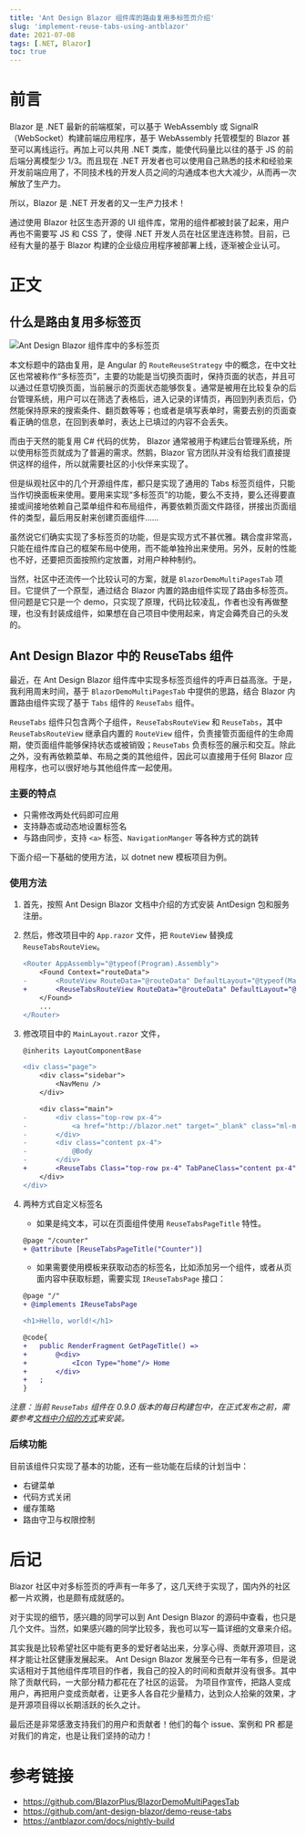 ```yaml
---
title: 'Ant Design Blazor 组件库的路由复用多标签页介绍'
slug: 'implement-reuse-tabs-using-antblazor'
date: 2021-07-08
tags: [.NET, Blazor]
toc: true
---
```


# 前言

Blazor 是 .NET 最新的前端框架，可以基于 WebAssembly 或 SignalR （WebSocket）构建前端应用程序，基于 WebAssembly 托管模型的 Blazor 甚至可以离线运行。再加上可以共用 .NET 类库，能使代码量比以往的基于 JS 的前后端分离模型少 1/3。而且现在 .NET 开发者也可以使用自己熟悉的技术和经验来开发前端应用了，不同技术栈的开发人员之间的沟通成本也大大减少，从而再一次解放了生产力。

所以，Blazor 是 .NET 开发者的又一生产力技术！

通过使用 Blazor 社区生态开源的 UI 组件库，常用的组件都被封装了起来，用户再也不需要写 JS 和 CSS 了，使得 .NET 开发人员在社区里连连称赞。目前，已经有大量的基于 Blazor 构建的企业级应用程序被部署上线，逐渐被企业认可。

# 正文

## 什么是路由复用多标签页

![Ant Design Blazor 组件库中的多标签页](/photos/reuse-tabs/reuse-tabs-demo1.gif)

本文标题中的路由复用，是 Angular 的 `RouteReuseStrategy` 中的概念，在中文社区也常被称作“多标签页”，主要的功能是当切换页面时，保持页面的状态，并且可以通过任意切换页面，当前展示的页面状态能够恢复。通常是被用在比较复杂的后台管理系统，用户可以在筛选了表格后，进入记录的详情页，再回到列表页后，仍然能保持原来的搜索条件、翻页数等等；也或者是填写表单时，需要去别的页面查看正确的信息，在回到表单时，表达上已填过的内容不会丢失。

而由于天然的能复用 C# 代码的优势， Blazor 通常被用于构建后台管理系统，所以使用标签页就成为了普遍的需求。然鹅，Blazor 官方团队并没有给我们直接提供这样的组件，所以就需要社区的小伙伴来实现了。

但是纵观社区中的几个开源组件库，都只是实现了通用的 Tabs 标签页组件，只能当作切换面板来使用。要用来实现“多标签页”的功能，要么不支持，要么还得要直接或间接地依赖自己菜单组件和布局组件，再要依赖页面文件路径，拼接出页面组件的类型，最后用反射来创建页面组件……

虽然说它们确实实现了多标签页的功能，但是实现方式不甚优雅。耦合度非常高，只能在组件库自己的框架布局中使用，而不能单独拎出来使用。另外，反射的性能也不好，还要把页面按照约定放置，对用户种种制约。

当然，社区中还流传一个比较认可的方案，就是 `BlazorDemoMultiPagesTab` 项目。它提供了一个原型，通过结合 Blazor 内置的路由组件实现了路由多标签页。但问题是它只是一个 demo，只实现了原理，代码比较凌乱，作者也没有再做整理，也没有封装成组件，如果想在自己项目中使用起来，肯定会薅秃自己的头发的。

## Ant Design Blazor 中的 ReuseTabs 组件

最近，在 Ant Design Blazor 组件库中实现多标签页组件的呼声日益高涨。于是，我利用周末时间，基于 `BlazorDemoMultiPagesTab` 中提供的思路，结合 Blazor 内置路由组件实现了基于 `Tabs` 组件的 `ReuseTabs` 组件。

`ReuseTabs` 组件只包含两个子组件，`ReuseTabsRouteView` 和 `ReuseTabs`，其中 `ReuseTabsRouteView` 继承自内置的 `RouteView` 组件，负责接管页面组件的生命周期，使页面组件能够保持状态或被销毁；`ReuseTabs` 负责标签的展示和交互。除此之外，没有再依赖菜单、布局之类的其他组件，因此可以直接用于任何 Blazor 应用程序，也可以很好地与其他组件库一起使用。

### 主要的特点

- 只需修改两处代码即可应用
- 支持静态或动态地设置标签名
- 与路由同步，支持 `<a>` 标签、`NavigationManger` 等各种方式的跳转

下面介绍一下基础的使用方法，以 dotnet new 模板项目为例。

### 使用方法

1. 首先，按照 Ant Design Blazor 文档中介绍的方式安装 AntDesign 包和服务注册。

2. 然后，修改项目中的 `App.razor` 文件，把 `RouteView` 替换成 `ReuseTabsRouteView`。

   ```diff
   <Router AppAssembly="@typeof(Program).Assembly">
       <Found Context="routeData">
   -       <RouteView RouteData="@routeData" DefaultLayout="@typeof(MainLayout)" / >
   +       <ReuseTabsRouteView RouteData="@routeData" DefaultLayout="@typeof(MainLayout)" />
       </Found>
       ...
   </Router>
   ```

3. 修改项目中的 `MainLayout.razor` 文件，

   ```diff
   @inherits LayoutComponentBase

   <div class="page">
       <div class="sidebar">
           <NavMenu />
       </div>

       <div class="main">
   -       <div class="top-row px-4">
   -           <a href="http://blazor.net" target="_blank" class="ml-md-auto">About</a>
   -       </div>
   -       <div class="content px-4">
   -           @Body
   -       </div>
   +       <ReuseTabs Class="top-row px-4" TabPaneClass="content px-4" / >
       </div>
   </div>
   ```

4. 两种方式自定义标签名

   - 如果是纯文本，可以在页面组件使用 `ReuseTabsPageTitle` 特性。

   ```diff
   @page "/counter"
   + @attribute [ReuseTabsPageTitle("Counter")]
   ```

   - 如果需要使用模板来获取动态的标签名，比如添加另一个组件，或者从页面内容中获取标题，需要实现 `IReuseTabsPage` 接口：

   ```diff
   @page "/"
   + @implements IReuseTabsPage

   <h1>Hello, world!</h1>

   @code{
   +   public RenderFragment GetPageTitle() =>
   +       @<div>
   +           <Icon Type="home"/> Home
   +       </div>
   +   ;
   }
   ```

_注意：当前 `ReuseTabs` 组件在 0.9.0 版本的每日构建包中，在正式发布之前，需要参考[文档中介绍的方式](https://antblazor.com/zh-CN/docs/nightly-build)来安装。_

### 后续功能

目前该组件只实现了基本的功能，还有一些功能在后续的计划当中：

- 右键菜单
- 代码方式关闭
- 缓存策略
- 路由守卫与权限控制

# 后记

Blazor 社区中对多标签页的呼声有一年多了，这几天终于实现了，国内外的社区都一片欢腾，也是颇有成就感的。

对于实现的细节，感兴趣的同学可以到 Ant Design Blazor 的源码中查看，也只是几个文件。当然，如果感兴趣的同学比较多，我也可以写一篇详细的文章来介绍。

其实我是比较希望社区中能有更多的爱好者站出来，分享心得、贡献开源项目，这样才能让社区健康发展起来。
Ant Design Blazor 发展至今已有一年有多，但是说实话相对于其他组件库项目的作者，我自己的投入的时间和贡献并没有很多。其中除了贡献代码，一大部分精力都花在了社区的运营。
为项目作宣传，把路人变成用户，再把用户变成贡献者，让更多人各自花少量精力，达到众人拾柴的效果，才是开源项目得以长期活跃的长久之计。

最后还是非常感激支持我们的用户和贡献者！他们的每个 issue、案例和 PR 都是对我们的肯定，也是让我们坚持的动力！

# 参考链接

- https://github.com/BlazorPlus/BlazorDemoMultiPagesTab
- https://github.com/ant-design-blazor/demo-reuse-tabs
- https://antblazor.com/docs/nightly-build
